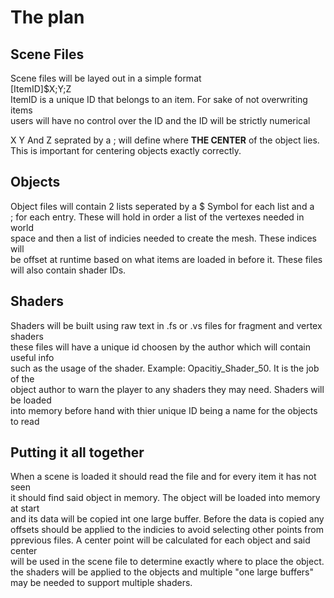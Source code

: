 # The plan

## Scene Files

Scene files will be layed out in a simple format  
[ItemID]$X;Y;Z  
ItemID is a unique ID that belongs to an item. For sake of not overwriting items  
users will have no control over the ID and the ID will be strictly numerical  
  
X Y And Z seprated by a ; will define where **THE CENTER** of the object lies.  
This is important for centering objects exactly correctly. 

## Objects

Object files will contain 2 lists seperated by a $ Symbol for each list and a  
; for each entry. These will hold in order a list of the vertexes needed in world  
space and then a list of indicies needed to create the mesh. These indices will  
be offset at runtime based on what items are loaded in before it. These files  
will also contain shader IDs.

## Shaders
Shaders will be built using raw text in .fs or .vs files for fragment and vertex shaders  
these files will have a unique id choosen by the author which will contain useful info  
such as the usage of the shader. Example: Opacitiy_Shader_50. It is the job of the  
object author to warn the player to any shaders they may need. Shaders will be loaded  
into memory before hand with thier unique ID being a name for the objects to read

## Putting it all together
When a scene is loaded it should read the file and for every item it has not seen  
it should find said object in memory. The object will be loaded into memory at start  
and its data will be copied int one large buffer. Before the data is copied any  
offsets should be applied to the indicies to avoid selecting other points from   
pprevious files. A center point will be calculated for each object and said center  
will be  used in the scene file to determine exactly where to place the object.  
the shaders will be applied to the objects and multiple "one large buffers"  
may be needed to support multiple shaders.
